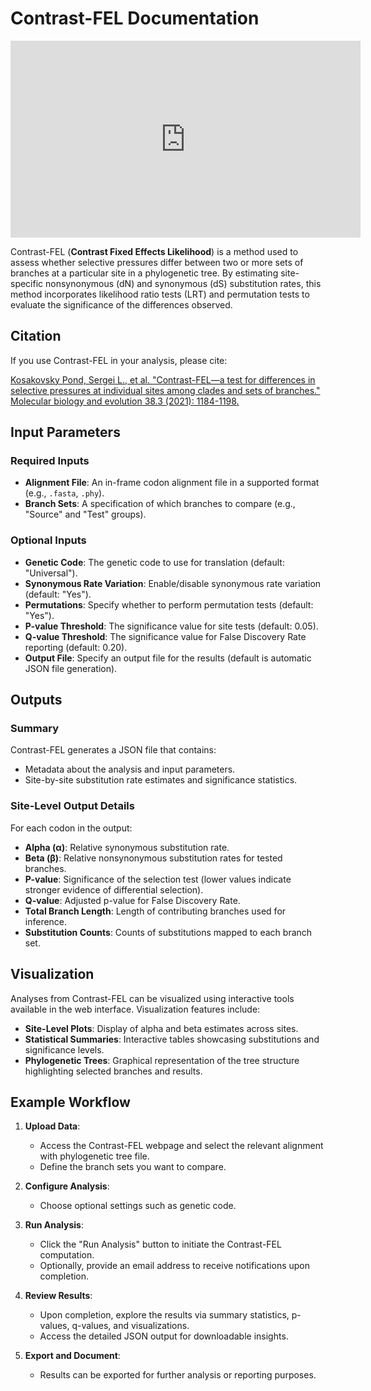 # Contrast-FEL Documentation

<iframe width="560" height="315" src="https://www.youtube.com/embed/UROQ6w9j0DU?si=ABsf8WhiYKO9ZetN" title="YouTube video player" frameborder="0" allow="accelerometer; autoplay; clipboard-write; encrypted-media; gyroscope; picture-in-picture; web-share" referrerpolicy="strict-origin-when-cross-origin" allowfullscreen></iframe>

Contrast-FEL (**Contrast Fixed Effects Likelihood**) is a method used to assess whether selective pressures differ between two or more sets of branches at a particular site in a phylogenetic tree. By estimating site-specific nonsynonymous (dN) and synonymous (dS) substitution rates, this method incorporates likelihood ratio tests (LRT) and permutation tests to evaluate the significance of the differences observed.

## Citation

If you use Contrast-FEL in your analysis, please cite:

[Kosakovsky Pond, Sergei L., et al. "Contrast-FEL—a test for differences in selective pressures at individual sites among clades and sets of branches." Molecular biology and evolution 38.3 (2021): 1184-1198.](https://doi.org/10.1093/molbev/msaa263)

## Input Parameters

### Required Inputs

- **Alignment File**: An in-frame codon alignment file in a supported format (e.g., `.fasta`, `.phy`).
- **Branch Sets**: A specification of which branches to compare (e.g., "Source" and "Test" groups).

### Optional Inputs

- **Genetic Code**: The genetic code to use for translation (default: "Universal").
- **Synonymous Rate Variation**: Enable/disable synonymous rate variation (default: "Yes").
- **Permutations**: Specify whether to perform permutation tests (default: "Yes").
- **P-value Threshold**: The significance value for site tests (default: 0.05).
- **Q-value Threshold**: The significance value for False Discovery Rate reporting (default: 0.20).
- **Output File**: Specify an output file for the results (default is automatic JSON file generation).

## Outputs

### Summary

Contrast-FEL generates a JSON file that contains:

- Metadata about the analysis and input parameters.
- Site-by-site substitution rate estimates and significance statistics.

### Site-Level Output Details

For each codon in the output:

- **Alpha (α)**: Relative synonymous substitution rate.
- **Beta (β)**: Relative nonsynonymous substitution rates for tested branches.
- **P-value**: Significance of the selection test (lower values indicate stronger evidence of differential selection).
- **Q-value**: Adjusted p-value for False Discovery Rate.
- **Total Branch Length**: Length of contributing branches used for inference.
- **Substitution Counts**: Counts of substitutions mapped to each branch set.

## Visualization

Analyses from Contrast-FEL can be visualized using interactive tools available in the web interface. Visualization features include:

- **Site-Level Plots**: Display of alpha and beta estimates across sites.
- **Statistical Summaries**: Interactive tables showcasing substitutions and significance levels.
- **Phylogenetic Trees**: Graphical representation of the tree structure highlighting selected branches and results.

## Example Workflow

1. **Upload Data**:

   - Access the Contrast-FEL webpage and select the relevant alignment with phylogenetic tree file.
   - Define the branch sets you want to compare.

2. **Configure Analysis**:

   - Choose optional settings such as genetic code.

3. **Run Analysis**:

   - Click the "Run Analysis" button to initiate the Contrast-FEL computation.
   - Optionally, provide an email address to receive notifications upon completion.

4. **Review Results**:

   - Upon completion, explore the results via summary statistics, p-values, q-values, and visualizations.
   - Access the detailed JSON output for downloadable insights.

5. **Export and Document**:
   - Results can be exported for further analysis or reporting purposes.
